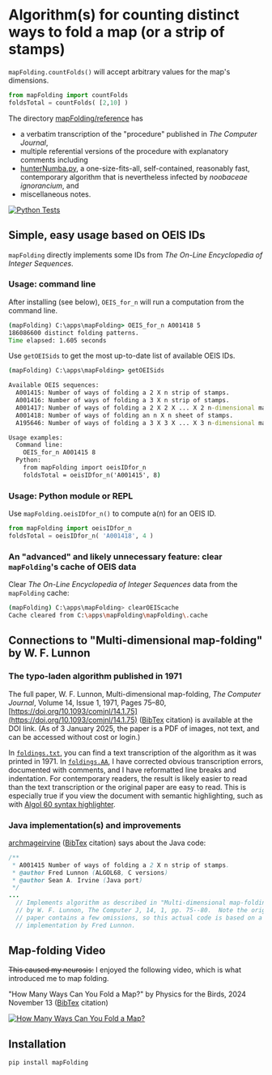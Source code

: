 # Algorithm(s) for counting distinct ways to fold a map (or a strip of stamps)

`mapFolding.countFolds()` will accept arbitrary values for the map's dimensions.

```python
from mapFolding import countFolds
foldsTotal = countFolds( [2,10] )
```

The directory [mapFolding/reference](https://github.com/hunterhogan/mapFolding/blob/main/mapFolding/reference) has

- a verbatim transcription of the "procedure" published in _The Computer Journal_,
- multiple referential versions of the procedure with explanatory comments including
- [hunterNumba.py](https://github.com/hunterhogan/mapFolding/blob/main/mapFolding/reference), a one-size-fits-all, self-contained, reasonably fast, contemporary algorithm that is nevertheless infected by _noobaceae ignorancium_, and
- miscellaneous notes.

[![Python Tests](https://github.com/hunterhogan/mapFolding/actions/workflows/unittests.yml/badge.svg)](https://github.com/hunterhogan/mapFolding/actions/workflows/unittests.yml)

## Simple, easy usage based on OEIS IDs

`mapFolding` directly implements some IDs from _The On-Line Encyclopedia of Integer Sequences_.

### Usage: command line

After installing (see below), `OEIS_for_n` will run a computation from the command line.

```cmd
(mapFolding) C:\apps\mapFolding> OEIS_for_n A001418 5
186086600 distinct folding patterns.
Time elapsed: 1.605 seconds
```

Use `getOEISids` to get the most up-to-date list of available OEIS IDs.

```cmd
(mapFolding) C:\apps\mapFolding> getOEISids

Available OEIS sequences:
  A001415: Number of ways of folding a 2 X n strip of stamps.
  A001416: Number of ways of folding a 3 X n strip of stamps.
  A001417: Number of ways of folding a 2 X 2 X ... X 2 n-dimensional map.
  A001418: Number of ways of folding an n X n sheet of stamps.
  A195646: Number of ways of folding a 3 X 3 X ... X 3 n-dimensional map.

Usage examples:
  Command line:
    OEIS_for_n A001415 8
  Python:
    from mapFolding import oeisIDfor_n
    foldsTotal = oeisIDfor_n('A001415', 8)
```

### Usage: Python module or REPL

Use `mapFolding.oeisIDfor_n()` to compute a(n) for an OEIS ID.

```python
from mapFolding import oeisIDfor_n
foldsTotal = oeisIDfor_n( 'A001418', 4 )
```

### An "advanced" and likely unnecessary feature: clear `mapFolding`'s cache of OEIS data

Clear _The On-Line Encyclopedia of Integer Sequences_ data from the `mapFolding` cache:

```sh
(mapFolding) C:\apps\mapFolding> clearOEIScache
Cache cleared from C:\apps\mapFolding\mapFolding\.cache
```

## Connections to "Multi-dimensional map-folding" by W. F. Lunnon

### The typo-laden algorithm published in 1971

The full paper, W. F. Lunnon, Multi-dimensional map-folding, _The Computer Journal_, Volume 14, Issue 1, 1971, Pages 75–80, [https://doi.org/10.1093/comjnl/14.1.75](https://doi.org/10.1093/comjnl/14.1.75) ([BibTex](https://github.com/hunterhogan/mapFolding/blob/main/mapFolding/citations/Lunnon.bibtex) citation) is available at the DOI link. (As of 3 January 2025, the paper is a PDF of images, not text, and can be accessed without cost or login.)

In [`foldings.txt`](https://github.com/hunterhogan/mapFolding/blob/main/mapFolding/reference/foldings.txt), you can find a text transcription of the algorithm as it was printed in 1971. In [`foldings.AA`](https://github.com/hunterhogan/mapFolding/blob/main/mapFolding/reference/foldings.AA), I have corrected obvious transcription errors, documented with comments, and I have reformatted line breaks and indentation. For contemporary readers, the result is likely easier to read than the text transcription or the original paper are easy to read. This is especially true if you view the document with semantic highlighting, such as with [Algol 60 syntax highlighter](https://github.com/PolariTOON/language-algol60).

### Java implementation(s) and improvements

[archmageirvine](https://github.com/archmageirvine/joeis/blob/80e3e844b11f149704acbab520bc3a3a25ac34ff/src/irvine/oeis/a001/A001415.java) ([BibTex](https://github.com/hunterhogan/mapFolding/blob/main/mapFolding/citations/jOEIS.bibtex) citation) says about the Java code:

```java
/**
 * A001415 Number of ways of folding a 2 X n strip of stamps.
 * @author Fred Lunnon (ALGOL68, C versions)
 * @author Sean A. Irvine (Java port)
 */
...
  // Implements algorithm as described in "Multi-dimensional map-folding",
  // by W. F. Lunnon, The Computer J, 14, 1, pp. 75--80.  Note the original
  // paper contains a few omissions, so this actual code is based on a C
  // implementation by Fred Lunnon.
```

## Map-folding Video

~~This caused my neurosis:~~ I enjoyed the following video, which is what introduced me to map folding.

"How Many Ways Can You Fold a Map?" by Physics for the Birds, 2024 November 13 ([BibTex](https://github.com/hunterhogan/mapFolding/blob/main/mapFolding/citations/Physics_for_the_Birds.bibtex) citation)

[![How Many Ways Can You Fold a Map?](https://i.ytimg.com/vi/sfH9uIY3ln4/hq720.jpg)](https://www.youtube.com/watch?v=sfH9uIY3ln4)

## Installation

```sh
pip install mapFolding
```
